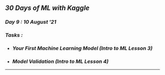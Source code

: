 ## _30 Days of ML with Kaggle_
### _Day 9 : 10 August '21_
### _Tasks :_
* ### **_Your First Machine Learning Model (Intro to ML Lesson 3)_**
* ### **_Model Validation (Intro to ML Lesson 4)_**
---
